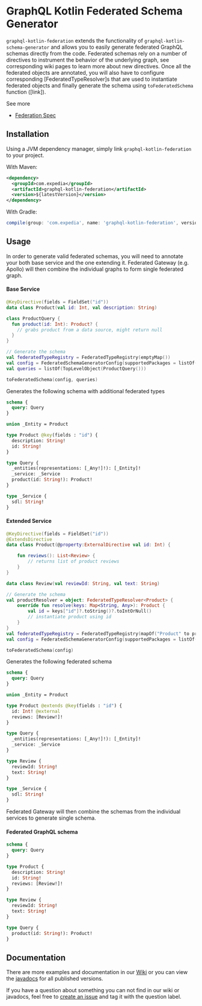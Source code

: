 # GraphQL Kotlin Federated Schema Generator

`graphql-kotlin-federation` extends the functionality of `graphql-kotlin-schema-generator` and allows you to easily generate federated GraphQL schemas directly from the code. Federated schemas rely on a number of directives to instrument the behavior of the underlying graph, see corresponding wiki pages to learn more about new directives. Once all the federated objects are annotated, you will also have to configure corresponding [FederatedTypeResolver]s that are used to instantiate federated objects and finally generate the schema using `toFederatedSchema` function ([link]).

See more
* [Federation Spec](https://www.apollographql.com/docs/apollo-server/federation/federation-spec/)

## Installation

Using a JVM dependency manager, simply link `graphql-kotlin-federation` to your project.

With Maven:

```xml
<dependency>
  <groupId>com.expedia</groupId>
  <artifactId>graphql-kotlin-federation</artifactId>
  <version>${latestVersion}</version>
</dependency>
```

With Gradle:

```groovy
compile(group: 'com.expedia', name: 'graphql-kotlin-federation', version: "$latestVersion")
```

## Usage

In order to generate valid federated schemas, you will need to annotate your both base service and the one extending it. Federated Gateway (e.g. Apollo) will then combine the individual graphs to form single federated graph.

#### Base Service

```kotlin
@KeyDirective(fields = FieldSet("id"))
data class Product(val id: Int, val description: String)

class ProductQuery {
  fun product(id: Int): Product? {
    // grabs product from a data source, might return null
  }
}

// Generate the schema
val federatedTypeRegistry = FederatedTypeRegistry(emptyMap())
val config = FederatedSchemaGeneratorConfig(supportedPackages = listOf("org.example"), hooks = FederatedSchemaGeneratorHooks(federatedTypeRegistry))
val queries = listOf(TopLevelObject(ProductQuery()))

toFederatedSchema(config, queries)
```

Generates the following schema with additional federated types

```graphql
schema {
  query: Query
}

union _Entity = Product

type Product @key(fields : "id") {
  description: String!
  id: String!
}

type Query {
  _entities(representations: [_Any!]!): [_Entity]!
  _service: _Service
  product(id: String!): Product!
}

type _Service {
  sdl: String!
}
```

#### Extended Service

```kotlin
@KeyDirective(fields = FieldSet("id"))
@ExtendsDirective
data class Product(@property:ExternalDirective val id: Int) {

    fun reviews(): List<Review> {
        // returns list of product reviews
    }
}

data class Review(val reviewId: String, val text: String)

// Generate the schema
val productResolver = object: FederatedTypeResolver<Product> {
    override fun resolve(keys: Map<String, Any>): Product {
        val id = keys["id"]?.toString()?.toIntOrNull()
        // instantiate product using id
    }
}
val federatedTypeRegistry = FederatedTypeRegistry(mapOf("Product" to productResolver))
val config = FederatedSchemaGeneratorConfig(supportedPackages = listOf("org.example"), hooks = FederatedSchemaGeneratorHooks(federatedTypeRegistry))

toFederatedSchema(config)
```

Generates the following federated schema

```graphql
schema {
  query: Query
}

union _Entity = Product

type Product @extends @key(fields : "id") {
  id: Int! @external
  reviews: [Review!]!
}

type Query {
  _entities(representations: [_Any!]!): [_Entity]!
  _service: _Service
}

type Review {
  reviewId: String!
  text: String!
}

type _Service {
  sdl: String!
}
```

Federated Gateway will then combine the schemas from the individual services to generate single schema.

#### Federated GraphQL schema

```graphql
schema {
  query: Query
}

type Product {
  description: String!
  id: String!
  reviews: [Review!]!
}

type Review {
  reviewId: String!
  text: String!
}

type Query {
  product(id: String!): Product!
}
```

## Documentation

There are more examples and documentation in our [Wiki](https://github.com/ExpediaDotCom/graphql-kotlin/wiki) or you can view the [javadocs](https://www.javadoc.io/doc/com.expedia/graphql-kotlin) for all published versions.

If you have a question about something you can not find in our wiki or javadocs, feel free to [create an issue](https://github.com/ExpediaDotCom/graphql-kotlin/issues) and tag it with the question label.

